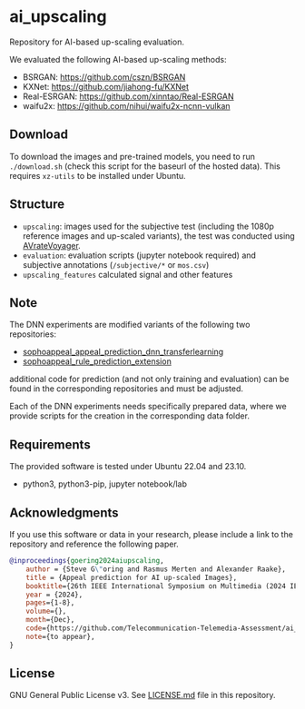 # ai_upscaling
Repository for AI-based up-scaling evaluation.

We evaluated the following AI-based up-scaling methods:

* BSRGAN: https://github.com/cszn/BSRGAN
* KXNet: https://github.com/jiahong-fu/KXNet
* Real-ESRGAN: https://github.com/xinntao/Real-ESRGAN
* waifu2x: https://github.com/nihui/waifu2x-ncnn-vulkan


## Download 
To download the images and pre-trained models, you need to run `./download.sh` (check this script for the baseurl of the hosted data).
This requires `xz-utils` to be installed under Ubuntu.



## Structure

* `upscaling`: images used for the subjective test (including the 1080p reference images and up-scaled variants), the test was conducted using [AVrateVoyager](https://github.com/Telecommunication-Telemedia-Assessment/AVrateVoyager).
* `evaluation`: evaluation scripts (jupyter notebook required) and subjective annotations (`/subjective/*` or `mos.csv`)
* `upscaling_features` calculated signal and other features



## Note
The DNN experiments are modified variants of the following two repositories:

* [sophoappeal_appeal_prediction_dnn_transferlearning](https://github.com/Telecommunication-Telemedia-Assessment/sophoappeal_appeal_prediction_dnn_transferlearning)
* [sophoappeal_rule_prediction_extension](https://github.com/Telecommunication-Telemedia-Assessment/sophoappeal_rule_prediction_extension)

additional code for prediction (and not only training and evaluation) can be found in the corresponding repositories and must be adjusted.

Each of the DNN experiments needs specifically prepared data, where we provide scripts for the creation in the corresponding data folder.

## Requirements

The provided software is tested under Ubuntu 22.04 and 23.10.

* python3, python3-pip, jupyter notebook/lab




## Acknowledgments

If you use this software or data in your research, please include a link to the repository and reference the following paper.

```bibtex
@inproceedings{goering2024aiupscaling,
    author = {Steve G\"oring and Rasmus Merten and Alexander Raake},
    title = {Appeal prediction for AI up-scaled Images},
    booktitle={26th IEEE International Symposium on Multimedia (2024 IEEE ISM)},
    year = {2024},
    pages={1-8},
    volume={},
    month={Dec},
    code={https://github.com/Telecommunication-Telemedia-Assessment/ai_upscaling}
    note={to appear},
}
```

## License
GNU General Public License v3. See [LICENSE.md](./LICENSE.md) file in this repository.